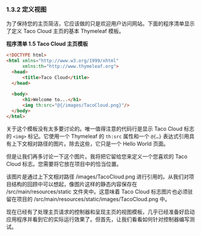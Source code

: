 ### 1.3.2 定义视图

为了保持您的主页简洁，它应该做的只是欢迎用户访问网站。下面的程序清单显示了定义 Taco Cloud 主页的基本 Thymeleaf 模板。

**程序清单 1.5 Taco Cloud 主页模板**

```html
<!DOCTYPE html>
<html xmlns="http://www.w3.org/1999/xhtml"
      xmlns:th="http://www.thymeleaf.org">
  <head>
      <title>Taco Cloud</title>
  </head>
  
  <body>
      <h1>Welcome to...</h1>
      <img th:src="@{/images/TacoCloud.png}"/>
  </body>
</html>
```

关于这个模板没有太多要讨论的。唯一值得注意的代码行是显示 Taco Cloud 标志的 `<img>` 标记。它使用一个 Thymeleaf 的 `th:src` 属性和一个 `@{…}` 表达式引用具有上下文相对路径的图片。除去这些，它只是一个 Hello World 页面。

但是让我们再多讨论一下这个图片。我将把它留给您来定义一个您喜欢的 Taco Cloud 标志。您需要将它放在项目中的恰当位置。

该图片是通过上下文相对路径 /images/TacoCloud.png 进行引用的。从我们对项目结构的回顾中可以想起，像图片这样的静态内容保存在 /src/main/resources/static 文件夹中。这意味着 Taco Cloud 标志图片也必须驻留在项目的 /src/main/resources/static/images/TacoCloud.png 中。

现在已经有了处理主页请求的控制器和呈现主页的视图模板，几乎已经准备好启动应用程序并看到它的实际运行效果了。但首先，让我们看看如何针对控制器编写测试。


